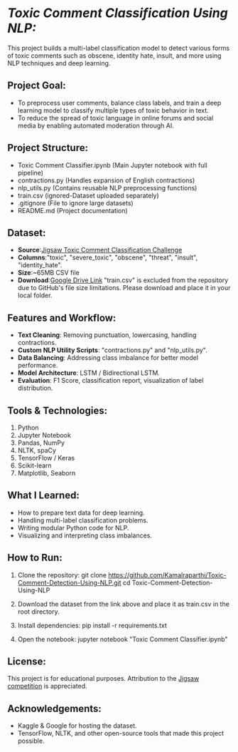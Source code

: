 # _Toxic Comment Classification Using NLP:_

This project builds a multi-label classification model to detect various forms of toxic comments such as obscene, identity hate, insult, and more using NLP techniques and deep learning.


## Project Goal:

- To preprocess user comments, balance class labels, and train a deep learning model to classify multiple types of toxic behavior in text.
- To reduce the spread of toxic language in online forums and social media by enabling automated moderation through AI.



## Project Structure:

- Toxic Comment Classifier.ipynb (Main Jupyter notebook with full pipeline)
- contractions.py (Handles expansion of English contractions)
- nlp_utils.py (Contains reusable NLP preprocessing functions)
- train.csv (ignored-Dataset uploaded separately)
- .gitignore (File to ignore large datasets)
- README.md (Project documentation)


## Dataset:

- **Source**:[Jigsaw Toxic Comment Classification Challenge](https://www.kaggle.com/competitions/jigsaw-toxic-comment-classification-challenge)
- **Columns**:"toxic", "severe_toxic", "obscene", "threat", "insult", "identity_hate".
- **Size**:~65MB CSV file
- **Download**:[Google Drive Link](https://drive.google.com/file/d/1xqPGhLRDagrdHDyYJkA2soao_Zb4i4VN/view?usp=drive_link) 
"train.csv" is excluded from the repository due to GitHub's file size limitations. Please download and place it in your local folder.


## Features and Workflow:

- **Text Cleaning**: Removing punctuation, lowercasing, handling contractions.
- **Custom NLP Utility Scripts**: "contractions.py" and "nlp_utils.py".
- **Data Balancing**: Addressing class imbalance for better model performance.
- **Model Architecture**: LSTM / Bidirectional LSTM.
- **Evaluation**: F1 Score, classification report, visualization of label distribution.


## Tools & Technologies:

1. Python
2. Jupyter Notebook
3. Pandas, NumPy
4. NLTK, spaCy
5. TensorFlow / Keras
6. Scikit-learn
7. Matplotlib, Seaborn


## What I Learned:

- How to prepare text data for deep learning.
- Handling multi-label classification problems.
- Writing modular Python code for NLP.
- Visualizing and interpreting class imbalances.


## How to Run:

1. Clone the repository:
   git clone https://github.com/Kamalraparthi/Toxic-Comment-Detection-Using-NLP.git
   cd Toxic-Comment-Detection-Using-NLP

2. Download the dataset from the link above and place it as train.csv in the root directory.

3. Install dependencies: pip install -r requirements.txt

4. Open the notebook: jupyter notebook "Toxic Comment Classifier.ipynb"


## License:

This project is for educational purposes. Attribution to the [Jigsaw competition](https://www.kaggle.com/competitions/jigsaw-toxic-comment-classification-challenge) is appreciated.


## Acknowledgements:

- Kaggle & Google for hosting the dataset.
- TensorFlow, NLTK, and other open-source tools that made this project possible.